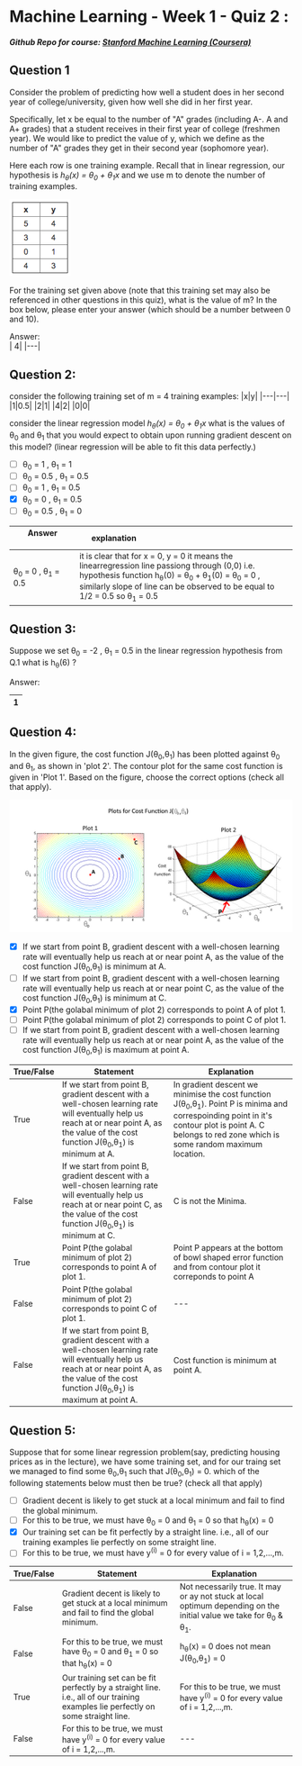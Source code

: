# Machine Learning - Week 1 - Quiz 2 :
##### Github Repo for course: [Stanford Machine Learning (Coursera)](https://github.com/anigaundar/Coursera-Machine-Learning-Andrew-Ng)

Question 1
-----------
Consider the problem of predicting how well a student does in her second year of college/university, given how well she did in her first year.

Specifically, let x be equal to the number of "A" grades (including A-. A and A+ grades) that a student receives in their first year of college (freshmen year). We would like to predict the value of y, which we define as the number of "A" grades they get in their second year (sophomore year).

Here each row is one training example. Recall that in linear regression, our hypothesis is *h<sub>&theta;</sub>(x) = &theta;<sub>0</sub> + &theta;<sub>1</sub>x* and we use m to denote the number of training examples.

![ ](images/q2.1img.png)

For the training set given above (note that this training set may also be referenced in other questions in this quiz), what is the value of m? In the box below, please enter your answer (which should be a number between 0 and 10).

Answer:</br>
| 4|
|---|

Question 2:
--------
consider the following training set of m = 4 training examples:
|x|y|
|---|---|
|1|0.5|
|2|1|
|4|2|
|0|0|

consider the linear regression model *h<sub>&theta;</sub>(x) = &theta;<sub>0</sub> + &theta;<sub>1</sub>x* what is the values of &theta;<sub>0</sub> and &theta;<sub>1</sub> that you would expect to obtain upon running gradient descent on this model? (linear regression will be able to fit this data perfectly.)

- [ ] &theta;<sub>0</sub> = 1 , &theta;<sub>1</sub> = 1
- [ ] &theta;<sub>0</sub> = 0.5 , &theta;<sub>1</sub> = 0.5
- [ ] &theta;<sub>0</sub> = 1 , &theta;<sub>1</sub> = 0.5
- [x] &theta;<sub>0</sub> = 0 , &theta;<sub>1</sub> = 0.5
- [ ] &theta;<sub>0</sub> = 0.5 , &theta;<sub>1</sub> = 0

Answer<img width=250/>|explanation<img width=250/>
|---|---|
|&theta;<sub>0</sub> = 0 , &theta;<sub>1</sub> = 0.5| it is clear that for x = 0, y = 0 it means the linearregression line passiong through (0,0) i.e. hypothesis function h<sub>&theta;</sub>(0) = &theta;<sub>0</sub> + &theta;<sub>1</sub>(0) = &theta;<sub>0</sub> = 0 , similarly slope of line can be observed to be equal to 1/2 = 0.5 so  &theta;<sub>1</sub> = 0.5

Question 3:
--------
Suppose we set &theta;<sub>0</sub> = -2 , &theta;<sub>1</sub> = 0.5 in the linear regression hypothesis from Q.1 what is h<sub>&theta;</sub>(6) ?

Answer:</br>

|1|
|---|

Question 4:
--------------
In the given figure, the cost function J(&theta;<sub>0</sub>,&theta;<sub>1</sub>) has been plotted against &theta;<sub>0</sub> and &theta;<sub>1</sub>, as shown in 'plot 2'. The contour plot for the same cost function is given in 'Plot 1'. Based on the figure, choose the correct options (check all that apply).

![](images/4.2-quiz-1.png)

- [x] If we start from point B, gradient descent with a well-chosen learning rate will eventually help us reach at or near point A, as the value of the cost function J(&theta;<sub>0</sub>,&theta;<sub>1</sub>) is minimum at A.
- [ ] If we start from point B, gradient descent with a well-chosen learning rate will eventually help us reach at or near point C, as the value of the cost function J(&theta;<sub>0</sub>,&theta;<sub>1</sub>) is minimum at C.
- [x] Point P(the golabal minimum of plot 2) corresponds to point A of plot 1.
- [ ] Point P(the golabal minimum of plot 2) corresponds to point C of plot 1.
- [ ] If we start from point B, gradient descent with a well-chosen learning rate will eventually help us reach at or near point A, as the value of the cost function J(&theta;<sub>0</sub>,&theta;<sub>1</sub>) is maximum at point A.

True/False | Statement|Explanation
---|---|---
True|If we start from point B, gradient descent with a well-chosen learning rate will eventually help us reach at or near point A, as the value of the cost function J(&theta;<sub>0</sub>,&theta;<sub>1</sub>) is minimum at A. | In gradient descent we minimise the cost function J(&theta;<sub>0</sub>,&theta;<sub>1</sub>). Point P is minima and correspoinding point in it's contour plot is point A. C belongs to red zone which is some random maximum location.|
False|If we start from point B, gradient descent with a well-chosen learning rate will eventually help us reach at or near point C, as the value of the cost function J(&theta;<sub>0</sub>,&theta;<sub>1</sub>) is minimum at C.| C is not the Minima.|
True|Point P(the golabal minimum of plot 2) corresponds to point A of plot 1.| Point P appears at the bottom of bowl shaped error function and from contour plot it correponds to point A|
False| Point P(the golabal minimum of plot 2) corresponds to point C of plot 1.| ---|
False|If we start from point B, gradient descent with a well-chosen learning rate will eventually help us reach at or near point A, as the value of the cost function J(&theta;<sub>0</sub>,&theta;<sub>1</sub>) is maximum at point A.| Cost function is minimum at point A.|

Question 5:
-----------
Suppose that for some linear regression problem(say, predicting housing prices as in the lecture), we have some training set, and for our traing set we managed to find some &theta;<sub>0</sub>,&theta;<sub>1</sub> such that J(&theta;<sub>0</sub>,&theta;<sub>1</sub>) = 0.
which of the following statements below must then be true? (check all that apply)

- [ ] Gradient decent is likely to get stuck at a local minimum and fail to find the global minimum.
- [ ] For this to be true, we must have &theta;<sub>0</sub> = 0 and &theta;<sub>1</sub> = 0 so that h<sub>&theta;</sub>(x) = 0
- [x] Our training set can be fit perfectly by a straight line. i.e., all of our training examples lie perfectly on some straight line.
- [ ] For this to be true, we must have y<sup>(i)</sup> = 0 for every value of i = 1,2,...,m.

True/False | Statement |Explanation
---|---|---
False|Gradient decent is likely to get stuck at a local minimum and fail to find the global minimum.| Not necessarily true. It may or ay not stuck at local optimum depending on the initial value we take for &theta;<sub>0</sub> & &theta;<sub>1</sub>.
False|For this to be true, we must have &theta;<sub>0</sub> = 0 and &theta;<sub>1</sub> = 0 so that h<sub>&theta;</sub>(x) = 0 | h<sub>&theta;</sub>(x) = 0 does not mean J(&theta;<sub>0</sub>,&theta;<sub>1</sub>) = 0
True|Our training set can be fit perfectly by a straight line. i.e., all of our training examples lie perfectly on some straight line.|For this to be true, we must have y<sup>(i)</sup> = 0 for every value of i = 1,2,...,m.| Cost function J(&theta;<sub>0</sub>,&theta;<sub>1</sub>) = 0 means hypothesis h<sub>&theta;</sub>(x<sup>(i)</sup>) = y<sup>(i)</sup> for every i = 1,2,...,m
False|For this to be true, we must have y<sup>(i)</sup> = 0 for every value of i = 1,2,...,m.| ---
